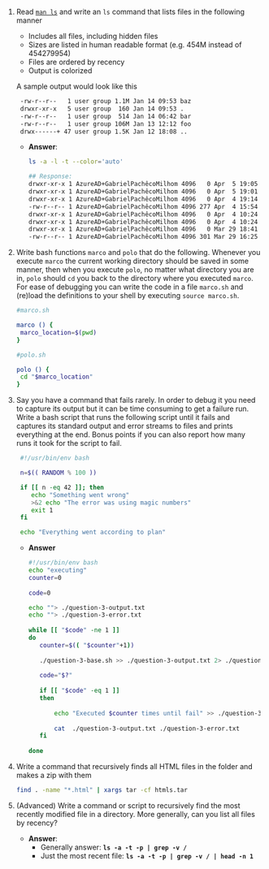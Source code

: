 1. Read [`man ls`](https://www.man7.org/linux/man-pages/man1/ls.1.html) and write an `ls` command that lists files in the following manner

   - Includes all files, including hidden files
   - Sizes are listed in human readable format (e.g. 454M instead of 454279954)
   - Files are ordered by recency
   - Output is colorized

   A sample output would look like this

   ```bash
    -rw-r--r--   1 user group 1.1M Jan 14 09:53 baz
    drwxr-xr-x   5 user group  160 Jan 14 09:53 .
    -rw-r--r--   1 user group  514 Jan 14 06:42 bar
    -rw-r--r--   1 user group 106M Jan 13 12:12 foo
    drwx------+ 47 user group 1.5K Jan 12 18:08 ..
   ```

   * **Answer**:

     ```bash
     ls -a -l -t --color='auto'
     
     ## Response:
     drwxr-xr-x 1 AzureAD+GabrielPachêcoMilhom 4096   0 Apr  5 19:05 'Missing CS Semester'/
     drwxr-xr-x 1 AzureAD+GabrielPachêcoMilhom 4096   0 Apr  5 19:01  ./
     drwxr-xr-x 1 AzureAD+GabrielPachêcoMilhom 4096   0 Apr  4 19:14  .git/
     -rw-r--r-- 1 AzureAD+GabrielPachêcoMilhom 4096 277 Apr  4 15:54  README.md
     drwxr-xr-x 1 AzureAD+GabrielPachêcoMilhom 4096   0 Apr  4 10:24 'Mathematics for Computer Science'/
     drwxr-xr-x 1 AzureAD+GabrielPachêcoMilhom 4096   0 Apr  4 10:24 'How to Code Simple Data'/
     drwxr-xr-x 1 AzureAD+GabrielPachêcoMilhom 4096   0 Mar 29 18:41  ../
     -rw-r--r-- 1 AzureAD+GabrielPachêcoMilhom 4096 301 Mar 29 16:25  .gitignore
     
     ```

2. Write bash functions `marco` and `polo` that do the following. Whenever you execute `marco` the current working directory should be saved in some manner, then when you execute `polo`, no matter what directory you are in, `polo` should `cd` you back to the directory where you executed `marco`. For ease of debugging you can write the code in a file `marco.sh` and (re)load the definitions to your shell by executing `source marco.sh`.

   ```bash
   #marco.sh
   
   marco () {
   	marco_location=$(pwd)
   }
   ```

   ```bash
   #polo.sh
   
   polo () {
   	cd "$marco_location"
   }
   ```

3. Say you have a command that fails rarely. In order to debug it you need to capture its output but it can be time consuming to get a failure run. Write a bash script that runs the following script until it fails and captures its standard output and error streams to files and prints everything at the end. Bonus points if you can also report how many runs it took for the script to fail.

   ```bash
    #!/usr/bin/env bash
   
    n=$(( RANDOM % 100 ))
   
    if [[ n -eq 42 ]]; then
       echo "Something went wrong"
       >&2 echo "The error was using magic numbers"
       exit 1
    fi
   
    echo "Everything went according to plan"
   ```
   
   * **Answer**
   
     ```bash
     #!/usr/bin/env bash
     echo "executing"
     counter=0
      
     code=0
     
     echo ""> ./question-3-output.txt
     echo ""> ./question-3-error.txt
      
     while [[ "$code" -ne 1 ]]
     do
     	counter=$(( "$counter"+1))	
     	
     	./question-3-base.sh >> ./question-3-output.txt 2> ./question-3-error.txt
     	
     	code="$?"
     	
     	if [[ "$code" -eq 1 ]]
     	then
     		
     		echo "Executed $counter times until fail" >> ./question-3-output.txt
     		
     		cat  ./question-3-output.txt ./question-3-error.txt 
     	fi
      
     done
     ```
   
4. Write a command that recursively finds all HTML files in the folder and makes a zip with them

   ```bash
   find . -name "*.html" | xargs tar -cf htmls.tar
   ```

5. (Advanced) Write a command or script to recursively find the most recently modified file in a directory. More generally, can you list all files by recency?

   * **Answer**: 
     * Generally answer: **`ls -a -t -p | grep -v /`**
     *  Just the most recent file: **`ls -a -t -p | grep -v / | head -n 1`**